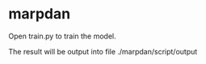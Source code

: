 # marpdan
Open train.py to train the model.

The result will be output into file ./marpdan/script/output
